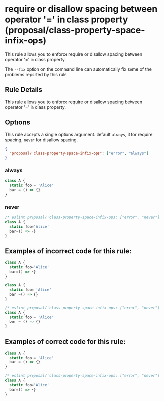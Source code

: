 # require or disallow spacing between operator '=' in class property (proposal/class-property-space-infix-ops)

This rule allows you to enforce require or disallow spacing between operator '=' in class property.

The `--fix` option on the command line can automatically fix some of the problems reported by this rule.

## Rule Details

This rule allows you to enforce require or disallow spacing between operator '=' in class property.

## Options

This rule accepts a single options argument. default `always`, it for require spacing, `never` for disallow spacing.

```json
{
  "proposal/'class-property-space-infix-ops": ["error", "always"]
}
```

### always

```js
class A {
  static foo = 'Alice'
  bar = () => {}
}
```

### never

```js
/* eslint proposal/'class-property-space-infix-ops: ["error", "never"] */
class A {
  static foo='Alice'
  bar=() => {}
}
```

## Examples of **incorrect** code for this rule:

```js
class A {
  static foo='Alice'
  bar=() => {}
}
```

```js
class A {
  static foo= 'Alice'
  bar =() => {}
}
```

```js
/* eslint proposal/'class-property-space-infix-ops: ["error", "never"] */
class A {
  static foo = 'Alice'
  bar = () => {}
}
```

## Examples of **correct** code for this rule:

```js
class A {
  static foo = 'Alice'
  bar = () => {}
}
```

```js
/* eslint proposal/'class-property-space-infix-ops: ["error", "never"] */
class A {
  static foo='Alice'
  bar=() => {}
}
```
